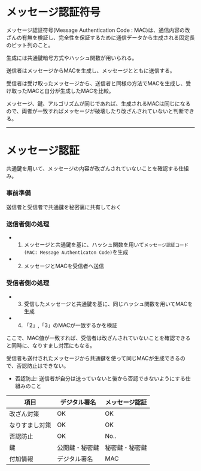 # メッセージ認証符号

メッセージ認証符号(Message Authentication Code : MAC)は、通信内容の改ざんの有無を検証し、完全性を保証するために通信データから生成される固定長のビット列のこと。

生成には共通鍵暗号方式やハッシュ関数が用いられる。

送信者はメッセージからMACを生成し、メッセージとともに送信する。

受信者は受け取ったメッセージから、送信者と同様の方法でMACを生成し、受け取ったMACと自分が生成したMACを比較。

メッセージ、鍵、アルゴリズムが同じであれば、生成されるMACは同じになるので、両者が一致すればメッセージが破壊したり改ざんされていないと判断できる。

---

# メッセージ認証

共通鍵を用いて、メッセージの内容が改ざんされていないことを確認する仕組み。

### 事前準備

送信者と受信者で共通鍵を秘密裏に共有しておく

### 送信者側の処理

- 1. メッセージと共通鍵を基に、ハッシュ関数を用いて`メッセージ認証コード(MAC: Message Authenticaton Code)`を生成
- 2. メッセージとMACを受信者へ送信

### 受信者側の処理

- 3. 受信したメッセージと共通鍵を基に、同じハッシュ関数を用いてMACを生成
- 4. 「2」,「3」のMACが一致するかを検証

ここで、MAC値が一致すれば、受信者は改ざんされていないことを確認できると同時に、なりすまし対策にもなる。

受信者も送付されたメッセージから共通鍵を使って同じMACが生成できるので、否認防止はできない。

- 否認防止: 送信者が自分は送っていないと後から否認できないようにする仕組みのこと

| 項目           | デジタル署名   | メッセージ認証 |
|----------------|----------------|----------------|
| 改ざん対策     | OK             | OK             |
| なりすまし対策 | OK             | OK             |
| 否認防止       | OK             | No..           |
| 鍵             | 公開鍵・秘密鍵 | 秘密鍵・秘密鍵 |
| 付加情報       | デジタル署名   | MAC            |

